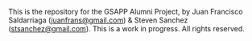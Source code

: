 This is the repository for the GSAPP Alumni Project, by Juan Francisco Saldarriaga (juanfrans@gmail.com) & Steven Sanchez (stsanchez@gmail.com).
This is a work in progress.
All rights reserved.